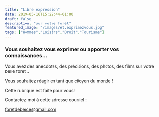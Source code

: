 ```yaml
---
title: "Libre expression"
date: 2019-05-16T15:22:44+01:00
draft: false
description: "sur votre forêt"
featured_image: "/images/et.exprimezvous.jpg"
tags: ["Hommes","Loisirs","Droit","Tourisme"]
---
```


### Vous souhaitez vous exprimer ou apporter vos connaissances...

Vous avez des anecdotes, des précisions, des photos, des films sur 
votre belle forêt...

Vous souhaitez réagir en tant que citoyen du monde !

Cette rubrique est faite pour vous!

Contactez-moi à cette adresse courriel :

foretdeberce@gmail.com
